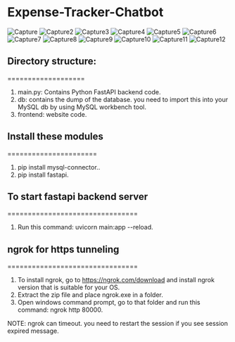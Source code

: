 # Expense-Tracker-Chatbot
![Capture](https://github.com/ImaneMdn/Expense-Tracker-Chatbot/assets/115882702/9a6671de-7622-43d0-be17-496f81a6da7a)
![Capture2](https://github.com/ImaneMdn/Expense-Tracker-Chatbot/assets/115882702/bbe85bda-a312-4d14-988f-91725aa5bd00)
![Capture3](https://github.com/ImaneMdn/Expense-Tracker-Chatbot/assets/115882702/446590cf-5462-43a6-a0a5-19c2243490eb)
![Capture4](https://github.com/ImaneMdn/Expense-Tracker-Chatbot/assets/115882702/b5ef0e60-c170-40b9-bbce-b863fca13849)
![Capture5](https://github.com/ImaneMdn/Expense-Tracker-Chatbot/assets/115882702/9fe7b1d2-1d70-4e39-8d7a-eaaf54d49244)
![Capture6](https://github.com/ImaneMdn/Expense-Tracker-Chatbot/assets/115882702/4659157f-57ce-48f5-8ad3-392a89ee2a04)
![Capture7](https://github.com/ImaneMdn/Expense-Tracker-Chatbot/assets/115882702/a69772ef-5883-4007-80ba-5da5ebd3ec33)
![Capture8](https://github.com/ImaneMdn/Expense-Tracker-Chatbot/assets/115882702/58605294-19bf-4147-b02d-2888b82606f6)
![Capture9](https://github.com/ImaneMdn/Expense-Tracker-Chatbot/assets/115882702/acccf488-6104-42a2-97fb-dba226b05fc3)
![Capture10](https://github.com/ImaneMdn/Expense-Tracker-Chatbot/assets/115882702/f524d176-7b18-4c2f-abf4-92d61b710419)
![Capture11](https://github.com/ImaneMdn/Expense-Tracker-Chatbot/assets/115882702/028a15fe-cadc-49bb-8251-66e9acf6b99c)
![Capture12](https://github.com/ImaneMdn/Expense-Tracker-Chatbot/assets/115882702/64ece61f-8102-40fb-8fee-3a38d36f1ab5)

## Directory structure:
===================
1. main.py: Contains Python FastAPI backend code.
2. db: contains the dump of the database. you need to import this into your MySQL db by using MySQL workbench tool.
3. frontend: website code.

## Install these modules
======================

1. pip install mysql-connector..
2. pip install fastapi.

## To start fastapi backend server
================================
1. Run this command: uvicorn main:app --reload.

## ngrok for https tunneling
================================
1. To install ngrok, go to https://ngrok.com/download and install ngrok version that is suitable for your OS.
2. Extract the zip file and place ngrok.exe in a folder.
3. Open windows command prompt, go to that folder and run this command: ngrok http 80000.

NOTE: ngrok can timeout. you need to restart the session if you see session expired message.
